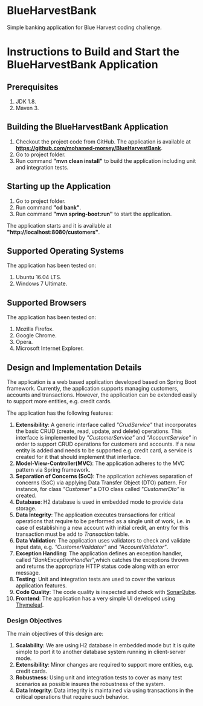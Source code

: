 # BlueHarvestBank
Simple banking application for Blue Harvest coding challenge.

# Instructions to Build and Start the BlueHarvestBank Application

## Prerequisites
1. JDK 1.8.
2. Maven 3.

## Building the BlueHarvestBank Application
1. Checkout the project code from GitHub. The application is available at **https://github.com/mohamed-morsey/BlueHarvestBank**.
2. Go to project folder.
3. Run command **"mvn clean install"** to build the application including unit and integration tests.

## Starting up the Application
1. Go to project folder.
2. Run command **"cd bank"**.
3. Run command **"mvn spring-boot:run"** to start the application.

The application starts and it is available at **"http://localhost:8080/customers"**.

## Supported Operating Systems
The application has been tested on:

1. Ubuntu 16.04 LTS.
2. Windows 7 Ultimate.

## Supported Browsers
The application has been tested on:

1. Mozilla Firefox.
2. Google Chrome.
3. Opera.
4. Microsoft Internet Explorer.

## Design and Implementation Details
The application is a web based application developed based on Spring Boot framework.
Currently, the application supports managing customers, accounts and transactions.
However, the application can be extended easily to support more entities, e.g. credit cards.

The application has the following features:

1. **Extensibility**: A generic interface called *"CrudService"* that incorporates the basic CRUD (create, read, update, 
and delete) operations. This interface is implemented by *"CustomerService"* and *"AccountService"* 
in order to support CRUD operations for customers and accounts. If a new entity is added and needs to be supported
e.g. credit card, a service is created for it that should implement that interface.
2. **Model-View-Controller(MVC)**: The application adheres to the MVC pattern via Spring framework.
3. **Separation of Concerns (SoC)**: The application achieves separation of concerns (SoC) via applying 
Data Transfer Object (DTO) pattern. For instance, for class *"Customer"* a DTO class called *"CustomerDto"*
is created.
4. **Database**: H2 database is used in embedded mode to provide data storage.
5. **Data Integrity**: The application executes transactions for critical operations
that require to be performed as a single unit of work, i.e. in case of establishing a new
account with initial credit, an entry for this transaction must be add to *Transaction* table. 
6. **Data Validation**: The application uses validators to check and validate input data, e.g. *"CustomerValidator"* 
and *"AccountValidator"*.
7. **Exception Handling**: The application defines an exception handler, called *"BankExceptionHandler*",which catches the exceptions thrown 
and returns the appropriate HTTP status code along with an error message.
8. **Testing**: Unit and integration tests are used to cover the various application features.
9. **Code Quality**: The code quality is inspected and check with [SonarQube](https://sonarcloud.io/about/sq).
10. **Frontend**: The application has a very simple UI developed using [Thymeleaf](https://www.thymeleaf.org/).

### Design Objectives
The main objectives of this design are:

1. **Scalability**: We are using H2 database in embedded mode but it is quite simple to port it to 
another database system running in client-server mode.
2. **Extensibility**: Minor changes are required to support more entities, e.g. credit cards.
3. **Robustness**: Using unit and integration tests to cover as many test scenarios as possible
insures the robustness of the system.
4. **Data Integrity**: Data integrity is maintained via using transactions in the critical 
operations that require such behavior.